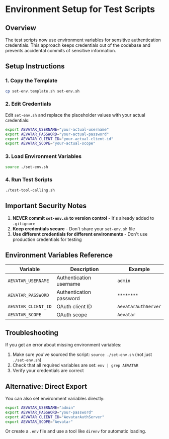 # Environment Setup for Test Scripts

## Overview

The test scripts now use environment variables for sensitive authentication credentials. This approach keeps credentials out of the codebase and prevents accidental commits of sensitive information.

## Setup Instructions

### 1. Copy the Template

```bash
cp set-env.template.sh set-env.sh
```

### 2. Edit Credentials

Edit `set-env.sh` and replace the placeholder values with your actual credentials:

```bash
export AEVATAR_USERNAME="your-actual-username"
export AEVATAR_PASSWORD="your-actual-password"
export AEVATAR_CLIENT_ID="your-actual-client-id"
export AEVATAR_SCOPE="your-actual-scope"
```

### 3. Load Environment Variables

```bash
source ./set-env.sh
```

### 4. Run Test Scripts

```bash
./test-tool-calling.sh
```

## Important Security Notes

1. **NEVER commit `set-env.sh` to version control** - It's already added to `.gitignore`
2. **Keep credentials secure** - Don't share your `set-env.sh` file
3. **Use different credentials for different environments** - Don't use production credentials for testing

## Environment Variables Reference

| Variable | Description | Example |
|----------|-------------|---------|
| `AEVATAR_USERNAME` | Authentication username | `admin` |
| `AEVATAR_PASSWORD` | Authentication password | `********` |
| `AEVATAR_CLIENT_ID` | OAuth client ID | `AevatarAuthServer` |
| `AEVATAR_SCOPE` | OAuth scope | `Aevatar` |

## Troubleshooting

If you get an error about missing environment variables:

1. Make sure you've sourced the script: `source ./set-env.sh` (not just `./set-env.sh`)
2. Check that all required variables are set: `env | grep AEVATAR`
3. Verify your credentials are correct

## Alternative: Direct Export

You can also set environment variables directly:

```bash
export AEVATAR_USERNAME="admin"
export AEVATAR_PASSWORD="your-password"
export AEVATAR_CLIENT_ID="AevatarAuthServer"
export AEVATAR_SCOPE="Aevatar"
```

Or create a `.env` file and use a tool like `direnv` for automatic loading. 